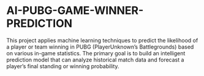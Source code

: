 # AI-PUBG-GAME-WINNER-PREDICTION
This project applies machine learning techniques to predict the likelihood of a player or team winning in PUBG (PlayerUnknown’s Battlegrounds) based on various in-game statistics. The primary goal is to build an intelligent prediction model that can analyze historical match data and forecast a player’s final standing or winning probability.
